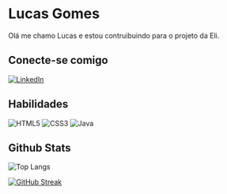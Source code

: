 # Lucas Gomes
Olá me chamo Lucas e estou contruibuindo para o projeto da Eli.
## Conecte-se comigo
[![LinkedIn](https://img.shields.io/badge/LinkedIn-000?style=for-the-badge&logo=linkedin&logoColor=0E76A8)](https://www.linkedin.com/in/lucas-gomes-3a93851a3/)

## Habilidades
![HTML5](https://img.shields.io/badge/HTML5-000?style=for-the-badge&logo=html5) ![CSS3](https://img.shields.io/badge/CSS3-000?style=for-the-badge&logo=css3&logoColor=264CE4) ![Java](https://img.shields.io/badge/Java-000?style=for-the-badge&logo=java)
## Github Stats
![Top Langs](https://github-readme-stats-git-masterrstaa-rickstaa.vercel.app/api/top-langs/?username=LucsGomes&layout=compact&bg_color=000&border_color=30A3DC&title_color=E94D5F&text_color=FFF)

[![GitHub Streak](https://streak-stats.demolab.com/?user=SEUUSERNAME&theme=bear&background=000&border=30A3DC&dates=FFF)](https://git.io/streak-stats)
